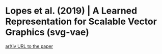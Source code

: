 # Lopes et al. (2019) | A Learned Representation for Scalable Vector Graphics (svg-vae)

[arXiv URL to the paper](https://arxiv.org/abs/1904.02632)